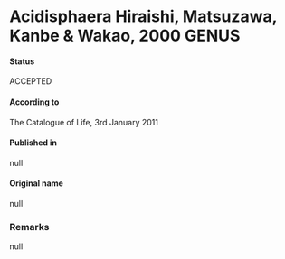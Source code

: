 # Acidisphaera Hiraishi, Matsuzawa, Kanbe & Wakao, 2000 GENUS

#### Status
ACCEPTED

#### According to
The Catalogue of Life, 3rd January 2011

#### Published in
null

#### Original name
null

### Remarks
null